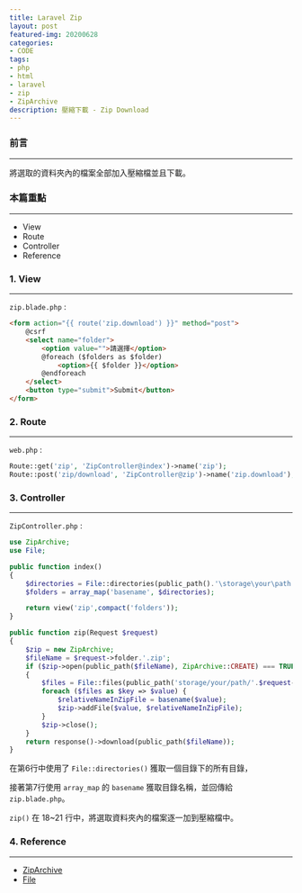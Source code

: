 ```yaml
---
title: Laravel Zip
layout: post
featured-img: 20200628
categories:
- CODE
tags:
- php
- html
- laravel
- zip
- ZipArchive
description: 壓縮下載 - Zip Download
---
```


### 前言
---
將選取的資料夾內的檔案全部加入壓縮檔並且下載。

### 本篇重點
---
* View
* Route
* Controller
* Reference

### 1. View
---
`zip.blade.php` :

```html
<form action="{{ route('zip.download') }}" method="post">
    @csrf
    <select name="folder">
        <option value="">請選擇</option>
        @foreach ($folders as $folder)
            <option>{{ $folder }}</option>
        @endforeach
    </select>
    <button type="submit">Submit</button>
</form>
```

### 2. Route
---
`web.php` :

```php
Route::get('zip', 'ZipController@index')->name('zip');
Route::post('zip/download', 'ZipController@zip')->name('zip.download');
```

### 3. Controller
---
`ZipController.php` :

```php
use ZipArchive;
use File;

public function index()
{
    $directories = File::directories(public_path().'\storage\your\path');
    $folders = array_map('basename', $directories);

    return view('zip',compact('folders'));
}

public function zip(Request $request)
{
    $zip = new ZipArchive;
    $fileName = $request->folder.'.zip';
    if ($zip->open(public_path($fileName), ZipArchive::CREATE) === TRUE)
    {
        $files = File::files(public_path('storage/your/path/'.$request->folder));
        foreach ($files as $key => $value) {
            $relativeNameInZipFile = basename($value);
            $zip->addFile($value, $relativeNameInZipFile);
        }
        $zip->close();
    }
    return response()->download(public_path($fileName));
}
```

在第6行中使用了 `File::directories()`  獲取一個目錄下的所有目錄，

接著第7行使用 `array_map` 的 `basename` 獲取目錄名稱，並回傳給 `zip.blade.php`。

`zip()` 在 18~21 行中，將選取資料夾內的檔案逐一加到壓縮檔中。

### 4. Reference
---

* [ZipArchive](https://www.php.net/ziparchive)
* [File](https://laravel.com/api/7.x/Illuminate/Filesystem/Filesystem.html)
